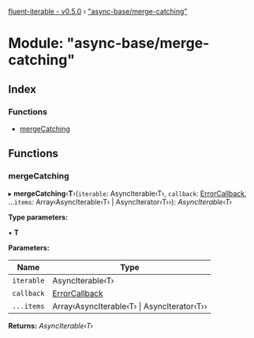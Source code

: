 [fluent-iterable - v0.5.0](../README.md) › ["async-base/merge-catching"](_async_base_merge_catching_.md)

# Module: "async-base/merge-catching"

## Index

### Functions

* [mergeCatching](_async_base_merge_catching_.md#mergecatching)

## Functions

###  mergeCatching

▸ **mergeCatching**‹**T**›(`iterable`: AsyncIterable‹T›, `callback`: [ErrorCallback](../interfaces/_types_.errorcallback.md), ...`items`: Array‹AsyncIterable‹T› | AsyncIterator‹T››): *AsyncIterable‹T›*

**Type parameters:**

▪ **T**

**Parameters:**

Name | Type |
------ | ------ |
`iterable` | AsyncIterable‹T› |
`callback` | [ErrorCallback](../interfaces/_types_.errorcallback.md) |
`...items` | Array‹AsyncIterable‹T› &#124; AsyncIterator‹T›› |

**Returns:** *AsyncIterable‹T›*
